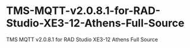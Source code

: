 # TMS-MQTT-v2.0.8.1-for-RAD-Studio-XE3-12-Athens-Full-Source
TMS MQTT v2.0.8.1 for RAD Studio XE3-12 Athens Full Source 
